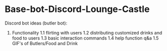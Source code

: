 # Base-bot-Discord-Lounge-Castle

Discord bot ideas (butler bot): 

1. Functionality 
1.1 flirting with users
1.2 distributing customized drinks and food to users
1.3 basic interaction commands
1.4 help function q&a
1.5 GIF's of Butlers/Food and Drink


































































































